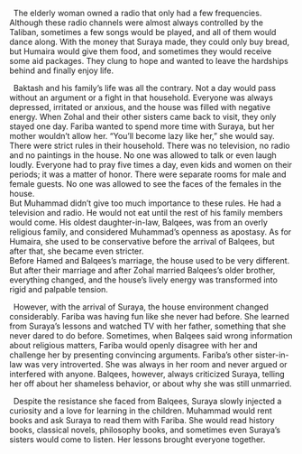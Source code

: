 ` `The elderly woman owned a radio that only had a few frequencies. Although these radio channels were almost always controlled by the Taliban, sometimes a few songs would be played, and all of them would dance along. With the money that Suraya made, they could only buy bread, but Humaira would give them food, and sometimes they would receive some aid packages. They clung to hope and wanted to leave the hardships behind and finally enjoy life.

` `Baktash and his family’s life was all the contrary. Not a day would pass without an argument or a fight in that household. Everyone was always depressed, irritated or anxious, and the house was filled with negative energy. When Zohal and their other sisters came back to visit, they only stayed one day. Fariba wanted to spend more time with Suraya, but her mother wouldn’t allow her. “You’ll become lazy like her,” she would say.   
There were strict rules in their household. There was no television, no radio and no paintings in the house. No one was allowed to talk or even laugh loudly. Everyone had to pray five times a day, even kids and women on their periods; it was a matter of honor. There were separate rooms for male and female guests. No one was allowed to see the faces of the females in the house.   
But Muhammad didn’t give too much importance to these rules. He had a television and radio. He would not eat until the rest of his family members would come. His oldest daughter-in-law, Balqees, was from an overly religious family, and considered Muhammad’s openness as apostasy. As for Humaira, she used to be conservative before the arrival of Balqees, but after that, she became even stricter.  
Before Hamed and Balqees’s marriage, the house used to be very different. But after their marriage and after Zohal married Balqees’s older brother, everything changed, and the house’s lively energy was transformed into rigid and palpable tension. 

` `However, with the arrival of Suraya, the house environment changed considerably. Fariba was having fun like she never had before. She learned from Suraya’s lessons and watched TV with her father, something that she never dared to do before. Sometimes, when Balqees said wrong information about religious matters, Fariba would openly disagree with her and challenge her by presenting convincing arguments. Fariba’s other sister-in-law was very introverted. She was always in her room and never argued or interfered with anyone. Balqees, however, always criticized Suraya, telling her off about her shameless behavior, or about why she was still unmarried. 

` `Despite the resistance she faced from Balqees, Suraya slowly injected a curiosity and a love for learning in the children. Muhammad would rent books and ask Suraya to read them with Fariba. She would read history books, classical novels, philosophy books, and sometimes even Suraya’s sisters would come to listen. Her lessons brought everyone together.